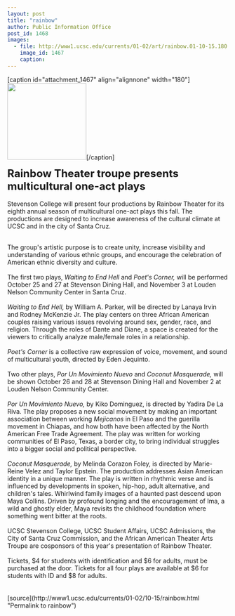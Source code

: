 ```yaml
---
layout: post
title: "rainbow"
author: Public Information Office
post_id: 1468
images:
  - file: http://www1.ucsc.edu/currents/01-02/art/rainbow.01-10-15.180.jpg
    image_id: 1467
    caption: 
---
```


[caption id="attachment_1467" align="alignnone" width="180"]<a href="http://localhost/mysite/wp-content/uploads/2001/10/rainbow.01-10-15.180.jpg"><img class="size-full wp-image-1467" src="http://localhost/mysite/wp-content/uploads/2001/10/rainbow.01-10-15.180.jpg" alt="" width="180" height="174" /></a>[/caption]
<p>
  <font size="5"><b>Rainbow Theater troupe presents multicultural one-act plays</b></font><br>
  <br>
  Stevenson College will present four productions by Rainbow Theater for its eighth annual season of multicultural one-act plays this fall. The productions are designed to increase awareness of the cultural climate at UCSC and in the city of Santa Cruz.<br>
  <br>
</p>The group's artistic purpose is to create unity, increase visibility and understanding of various ethnic groups, and encourage the celebration of American ethnic diversity and culture.<br>
<br>
The first two plays, <i>Waiting to End Hell</i> and <i>Poet's Corner,</i> will be performed October 25 and 27 at Stevenson Dining Hall, and November 3 at Louden Nelson Community Center in Santa Cruz.<br>
<br>
<i>Waiting to End Hell,</i> by William A. Parker, will be directed by Lanaya Irvin and Rodney McKenzie Jr. The play centers on three African American couples raising various issues revolving around sex, gender, race, and religion. Through the roles of Dante and Diane, a space is created for the viewers to critically analyze male/female roles in a relationship.<br>
<br>
<i>Poet's Corner</i> is a collective raw expression of voice, movement, and sound of multicultural youth, directed by Eden Jequinto.<br>
<br>
Two other plays, <i>Por Un Movimiento Nuevo</i> and <i>Coconut Masquerade,</i> will be shown October 26 and 28 at Stevenson Dining Hall and November 2 at Louden Nelson Community Center.<br>
<br>
<i>Por Un Movimiento Nuevo,</i> by Kiko Dominguez, is directed by Yadira De La Riva. The play proposes a new social movement by making an important association between working <i>Mejicanos</i> in El Paso and the guerilla movement in Chiapas, and how both have been affected by the North American Free Trade Agreement. The play was written for working communities of El Paso, Texas, a border city, to bring individual struggles into a bigger social and political perspective.<br>
<br>
<i>Coconut Masquerade,</i> by Melinda Corazon Foley, is directed by Marie-Reine Velez and Taylor Epstein. The production addresses Asian American identity in a unique manner. The play is written in rhythmic verse and is influenced by developments in spoken, hip-hop, adult alternative, and children's tales. Whirlwind family images of a haunted past descend upon Maya Collins. Driven by profound longing and the encouragement of Ima, a wild and ghostly elder, Maya revisits the childhood foundation where something went bitter at the roots.<br>
<br>
UCSC Stevenson College, UCSC Student Affairs, UCSC Admissions, the City of Santa Cruz Commission, and the African American Theater Arts Troupe are cosponsors of this year's presentation of Rainbow Theater.<br>
<br>
Tickets, $4 for students with identification and $6 for adults, must be purchased at the door. Tickets for all four plays are available at $6 for students with ID and $8 for adults.<br>
<b><br></b><br>
[source](http://www1.ucsc.edu/currents/01-02/10-15/rainbow.html "Permalink to rainbow")
